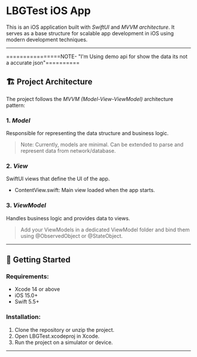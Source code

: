 # LBGTest iOS App

This is an iOS application built with *SwiftUI* and *MVVM architecture*. It serves as a base structure for scalable app development in iOS using modern development techniques.

---

================NOTE- "I'm Using demo api for show the data its not a accurate json"==========

## 🏗 Project Architecture

The project follows the *MVVM (Model-View-ViewModel)* architecture pattern:

### 1. *Model*
Responsible for representing the data structure and business logic.

> Note: Currently, models are minimal. Can be extended to parse and represent data from network/database.

### 2. *View*
SwiftUI views that define the UI of the app.
- ContentView.swift: Main view loaded when the app starts.

### 3. *ViewModel*
Handles business logic and provides data to views.
> Add your ViewModels in a dedicated ViewModel folder and bind them using @ObservedObject or @StateObject.

---

## 🚀 Getting Started

### Requirements:
- Xcode 14 or above
- iOS 15.0+
- Swift 5.5+

### Installation:
1. Clone the repository or unzip the project.
2. Open LBGTest.xcodeproj in Xcode.
3. Run the project on a simulator or device.

---
